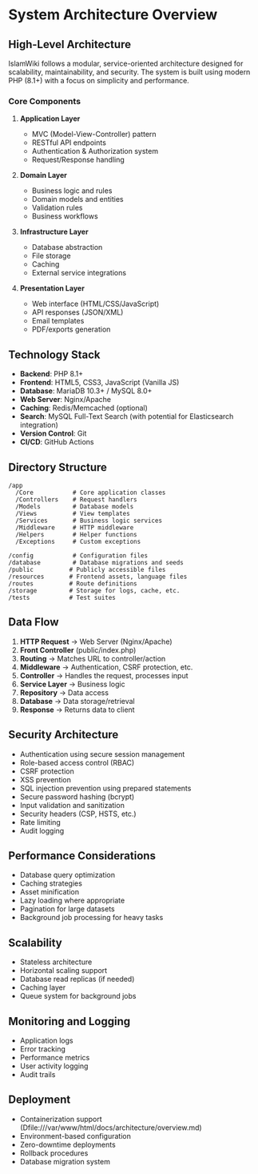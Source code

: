 # System Architecture Overview

## High-Level Architecture

IslamWiki follows a modular, service-oriented architecture designed for scalability, maintainability, and security. The system is built using modern PHP (8.1+) with a focus on simplicity and performance.

### Core Components

1. **Application Layer**
   - MVC (Model-View-Controller) pattern
   - RESTful API endpoints
   - Authentication & Authorization system
   - Request/Response handling

2. **Domain Layer**
   - Business logic and rules
   - Domain models and entities
   - Validation rules
   - Business workflows

3. **Infrastructure Layer**
   - Database abstraction
   - File storage
   - Caching
   - External service integrations

4. **Presentation Layer**
   - Web interface (HTML/CSS/JavaScript)
   - API responses (JSON/XML)
   - Email templates
   - PDF/exports generation

## Technology Stack

- **Backend**: PHP 8.1+
- **Frontend**: HTML5, CSS3, JavaScript (Vanilla JS)
- **Database**: MariaDB 10.3+ / MySQL 8.0+
- **Web Server**: Nginx/Apache
- **Caching**: Redis/Memcached (optional)
- **Search**: MySQL Full-Text Search (with potential for Elasticsearch integration)
- **Version Control**: Git
- **CI/CD**: GitHub Actions

## Directory Structure

```
/app
  /Core           # Core application classes
  /Controllers    # Request handlers
  /Models         # Database models
  /Views          # View templates
  /Services       # Business logic services
  /Middleware     # HTTP middleware
  /Helpers        # Helper functions
  /Exceptions     # Custom exceptions

/config           # Configuration files
/database         # Database migrations and seeds
/public          # Publicly accessible files
/resources       # Frontend assets, language files
/routes          # Route definitions
/storage         # Storage for logs, cache, etc.
/tests           # Test suites
```

## Data Flow

1. **HTTP Request** → Web Server (Nginx/Apache)
2. **Front Controller** (public/index.php)
3. **Routing** → Matches URL to controller/action
4. **Middleware** → Authentication, CSRF protection, etc.
5. **Controller** → Handles the request, processes input
6. **Service Layer** → Business logic
7. **Repository** → Data access
8. **Database** → Data storage/retrieval
9. **Response** → Returns data to client

## Security Architecture

- Authentication using secure session management
- Role-based access control (RBAC)
- CSRF protection
- XSS prevention
- SQL injection prevention using prepared statements
- Secure password hashing (bcrypt)
- Input validation and sanitization
- Security headers (CSP, HSTS, etc.)
- Rate limiting
- Audit logging

## Performance Considerations

- Database query optimization
- Caching strategies
- Asset minification
- Lazy loading where appropriate
- Pagination for large datasets
- Background job processing for heavy tasks

## Scalability

- Stateless architecture
- Horizontal scaling support
- Database read replicas (if needed)
- Caching layer
- Queue system for background jobs

## Monitoring and Logging

- Application logs
- Error tracking
- Performance metrics
- User activity logging
- Audit trails

## Deployment

- Containerization support (Dfile:///var/www/html/docs/architecture/overview.md)
- Environment-based configuration
- Zero-downtime deployments
- Rollback procedures
- Database migration system
